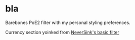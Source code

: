 # bla
Barebones PoE2 filter with my personal styling preferences.

Currency section yoinked from [NeverSink's basic filter](https://github.com/NeverSinkDev/NeverSink-PoE2litefilter)
